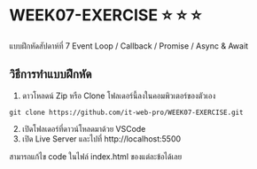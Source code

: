 # WEEK07-EXERCISE ⭐ ⭐ ⭐

แบบฝึกหัดสัปดาห์ที่ 7 Event Loop / Callback / Promise / Async & Await


## วิธีการทำแบบฝึกหัด
1. ดาวโหลดน์ Zip หรือ Clone โฟลเดอร์นี้ลงในคอมพิวเตอร์ของตัวเอง
```
git clone https://github.com/it-web-pro/WEEK07-EXERCISE.git
```
2. เปิดโฟลเดอร์ที่ดาวน์โหลดมาด้วย VSCode
3. เปิด Live Server และไปที่ http://localhost:5500

สามารถแก้ไข code ในไฟล์ index.html ของแต่ละข้อได้เลย